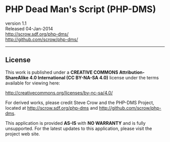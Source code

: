 # PHP Dead Man's Script (PHP-DMS) #

version 1.1  
Released 04-Jan-2014  
<http://scrow.sdf.org/php-dms/>  
<http://github.com/scrow/php-dms/>

---

## License ##

This work is published under a  __CREATIVE COMMONS  Attribution-ShareAlike 4.0 International (CC BY-NA-SA 4.0)__ license under the terms available for viewing here:

<http://creativecommons.org/licenses/by-nc-sa/4.0/>

For derived works, please credit Steve Crow and the PHP-DMS Project, located at <http://scrow.sdf.org/php-dms> and <http://github.com/scrow/php-dms>.

This application is provided __AS-IS__ with __NO WARRANTY__ and is fully unsupported.  For the latest updates to this application, please visit the project web site.

